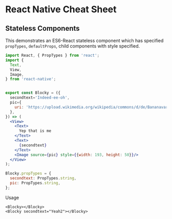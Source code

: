 # React Native Cheat Sheet

## Stateless Components

This demonstrates an ES6-React stateless component which has specified `propTypes`, `defaultProps`, child components with style specified.

```jsx
import React, { PropTypes } from 'react';
import {
  Text,
  View,
  Image,
} from 'react-native';


export const Blocky = ({
  secondtext='Indeed-ee-oh',
  pic={
    uri: 'https://upload.wikimedia.org/wikipedia/commons/d/de/Bananavarieties.jpg',
  },
}) => (
  <View>
    <Text>
      Yep that is me
    </Text>
    <Text>
      {secondtext}
    </Text>
    <Image source={pic} style={{width: 193, height: 50}}/>
  </View>
);

Blocky.propTypes = {
  secondtext: PropTypes.string,
  pic: PropTypes.string,
};
```

Usage

```
<Blocky></Blocky>
<Blocky secondtext="Yeah2"></Blocky>
```
